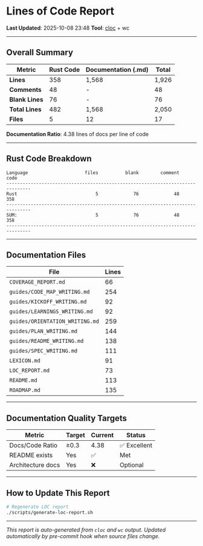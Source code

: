 # Lines of Code Report

**Last Updated**: 2025-10-08 23:48
**Tool**: [cloc](https://github.com/AlDanial/cloc) + wc

---

## Overall Summary

| Metric | Rust Code | Documentation (.md) | Total |
|--------|-----------|---------------------|-------|
| **Lines** | 358 | 1,568 | 1,926 |
| **Comments** | 48 | - | 48 |
| **Blank Lines** | 76 | - | 76 |
| **Total Lines** | 482 | 1,568 | 2,050 |
| **Files** | 5 | 12 | 17 |

**Documentation Ratio**: 4.38 lines of docs per line of code

---

## Rust Code Breakdown

```
Language                     files          blank        comment           code
-------------------------------------------------------------------------------
Rust                             5             76             48            358
-------------------------------------------------------------------------------
SUM:                             5             76             48            358
-------------------------------------------------------------------------------
```

---

## Documentation Files

| File | Lines |
|------|-------|
| `COVERAGE_REPORT.md` | 66 |
| `guides/CODE_MAP_WRITING.md` | 254 |
| `guides/KICKOFF_WRITING.md` | 92 |
| `guides/LEARNINGS_WRITING.md` | 92 |
| `guides/ORIENTATION_WRITING.md` | 259 |
| `guides/PLAN_WRITING.md` | 144 |
| `guides/README_WRITING.md` | 138 |
| `guides/SPEC_WRITING.md` | 111 |
| `LEXICON.md` | 91 |
| `LOC_REPORT.md` | 73 |
| `README.md` | 113 |
| `ROADMAP.md` | 135 |

---

## Documentation Quality Targets

| Metric | Target | Current | Status |
|--------|--------|---------|--------|
| Docs/Code Ratio | ≥0.3 | 4.38 | ✅ Excellent |
| README exists | Yes | ✅ | Met |
| Architecture docs | Yes | ❌ | Optional |

---

## How to Update This Report

```bash
# Regenerate LOC report
./scripts/generate-loc-report.sh
```

---

*This report is auto-generated from `cloc` and `wc` output.*
*Updated automatically by pre-commit hook when source files change.*
